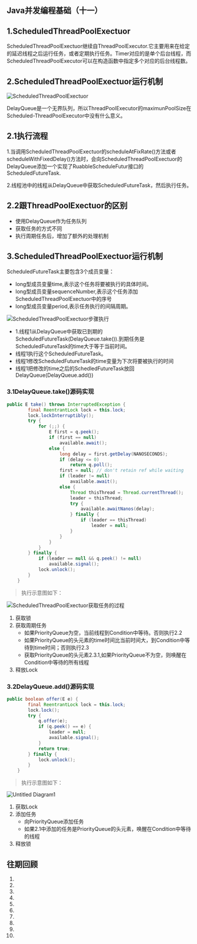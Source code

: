 ## Java并发编程基础（十一）

## 1.ScheduledThreadPoolExectuor

ScheduledThreadPoolExectuor继续自ThreadPoolExecutor.它主要用来在给定的延迟线程之后运行任务，或者定期执行任务。Timer对应的是单个后台线程，而ScheduledThreadPoolExecutor可以在构造函数中指定多个对应的后台线程数。

## 2.ScheduledThreadPoolExectuor运行机制

![ScheduledThreadPoolExectuor](note11.assets/ScheduledThreadPoolExectuor.png)

DelayQueue是一个无界队列，所以ThreadPoolExecutor的maximunPoolSize在Scheduled-ThreadPoolExecutor中没有什么意义。

## 2.1执行流程

1.当调用ScheduledThreadPoolExectuor的scheduleAtFixRate()方法或者scheduleWithFixedDelay()方法时，会向ScheduledThreadPoolExectuor的DelayQueue添加一个实现了RuabbleScheduleFutur接口的ScheduledFutureTask.

2.线程池中的线程从DelayQueue中获取ScheduledFutureTask，然后执行任务。

## 2.2跟ThreadPoolExectuor的区别

- 使用DelayQueue作为任务队列
- 获取任务的方式不同
- 执行周期任务后，增加了额外的处理机制

## 3.ScheduledThreadPoolExectuor运行机制

ScheduledFutureTask主要包含3个成员变量：

- long型成员变量time,表示这个任务将要被执行的具体时间。
- long型成员变量sequenceNumber,表示这个任务添加ScheduledThreadPoolExectuor中的序号
- long型成员变量period,表示任务执行的间隔周期。

![ScheduledThreadPoolExectuor步骤执行](note11.assets/ScheduledThreadPoolExectuor%E6%AD%A5%E9%AA%A4%E6%89%A7%E8%A1%8C.png)

- 1.线程1从DelayQueue中获取已到期的ScheduledFutureTask(DelayQueue.take()).到期任务是ScheduledFutureTask的time大于等于当前时间。
- 线程1执行这个ScheduledFutureTask。
- 线程1修改ScheduledFutureTask的time变量为下次将要被执行的时间
- 线程1把修改的time之后的SchedledFutureTask放回DelayQueue(DelayQueue.add())

### 3.1DelayQueue.take()源码实现

```java
public E take() throws InterruptedException {
        final ReentrantLock lock = this.lock;
        lock.lockInterruptibly();
        try {
            for (;;) {
                E first = q.peek();
                if (first == null)
                    available.await();
                else {
                    long delay = first.getDelay(NANOSECONDS);
                    if (delay <= 0)
                        return q.poll();
                    first = null; // don't retain ref while waiting
                    if (leader != null)
                        available.await();
                    else {
                        Thread thisThread = Thread.currentThread();
                        leader = thisThread;
                        try {
                            available.awaitNanos(delay);
                        } finally {
                            if (leader == thisThread)
                                leader = null;
                        }
                    }
                }
            }
        } finally {
            if (leader == null && q.peek() != null)
                available.signal();
            lock.unlock();
        }
    }
```

> 执行示意图如下：

![ScheduledThreadPoolExectuor获取任务的过程](note11.assets/ScheduledThreadPoolExectuor%E8%8E%B7%E5%8F%96%E4%BB%BB%E5%8A%A1%E7%9A%84%E8%BF%87%E7%A8%8B.png)

1. 获取锁
2. 获取周期任务
   - 如果PriorityQueue为空，当前线程到Condition中等待。否则执行2.2
   - 如果PriorityQueue的头元素的time时间比当前时间大，到Condition中等待到time时间；否则执行2.3
   - 获取PriorityQueue的头元素2.3.1,如果PriorityQueue不为空，则唤醒在Condition中等待的所有线程
3. 释放Lock

### 3.2DelayQueue.add()源码实现

```java
public boolean offer(E e) {
        final ReentrantLock lock = this.lock;
        lock.lock();
        try {
            q.offer(e);
            if (q.peek() == e) {
                leader = null;
                available.signal();
            }
            return true;
        } finally {
            lock.unlock();
        }
    }
```

> 执行示意图如下：

![Untitled Diagram1](note11.assets/Untitled%20Diagram1.png)

1. 获取Lock
2. 添加任务
   - 向PriorityQueue添加任务
   - 如果2.1中添加的任务是PriorityQueue的头元素，唤醒在Condition中等待的线程
3. 释放锁

## 往期回顾

1. 
2.    
3.  
4.  
5.  
6.  
7.  
8.  
9.  
10.  



